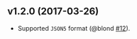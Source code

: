 v1.2.0 (2017-03-26)
-------------------

* Supported `JSON5` format (@blond [#12]).

[#12]: https://github.com/node-eval/file-eval/pull/12
